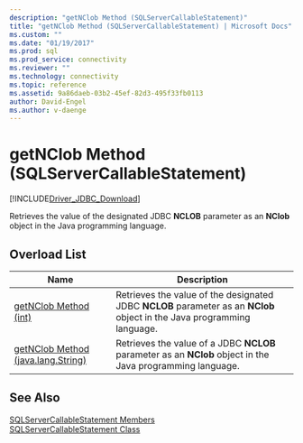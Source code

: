 ```yaml
---
description: "getNClob Method (SQLServerCallableStatement)"
title: "getNClob Method (SQLServerCallableStatement) | Microsoft Docs"
ms.custom: ""
ms.date: "01/19/2017"
ms.prod: sql
ms.prod_service: connectivity
ms.reviewer: ""
ms.technology: connectivity
ms.topic: reference
ms.assetid: 9a86daeb-03b2-45ef-82d3-495f33fb0113
author: David-Engel
ms.author: v-daenge
---
```

# getNClob Method (SQLServerCallableStatement)
[!INCLUDE[Driver_JDBC_Download](../../../includes/driver_jdbc_download.md)]

  Retrieves the value of the designated JDBC **NCLOB** parameter as an **NClob** object in the Java programming language.  
  
## Overload List  
  
|Name|Description|  
|----------|-----------------|  
|[getNClob Method &#40;int&#41;](../../../connect/jdbc/reference/getnclob-method-int.md)|Retrieves the value of the designated JDBC **NCLOB** parameter as an **NClob** object in the Java programming language.|  
|[getNClob Method &#40;java.lang.String&#41;](../../../connect/jdbc/reference/getnclob-method-java-lang-string.md)|Retrieves the value of a JDBC **NCLOB** parameter as an **NClob** object in the Java programming language.|  
  
## See Also  
 [SQLServerCallableStatement Members](../../../connect/jdbc/reference/sqlservercallablestatement-members.md)   
 [SQLServerCallableStatement Class](../../../connect/jdbc/reference/sqlservercallablestatement-class.md)  
  
  
